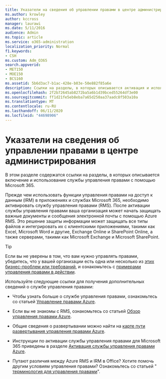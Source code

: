 ```yaml
---
title: Указатели на сведения об управлении правами в центре администрирования
ms.author: krowley
author: kccross
manager: laurawi
ms.date: 5/11/2016
audience: Admin
ms.topic: article
ms.service: o365-administration
localization_priority: Normal
f1.keywords:
- CSH
ms.custom: Adm_O365
search.appverid:
- MET150
- MOE150
- BCS160
ms.assetid: 5b6d3ac7-b1ac-428e-b03e-50e882f85a6e
description: Ссылки на разделы, в которых описывается активация и использование службы Rights Management с помощью Microsoft 365.
ms.openlocfilehash: 2f2b72645ab8272ba5a6b1d39bced55264df3e00
ms.sourcegitcommit: ff1d21fe5eb8eba7a65d250aa37aadc8f503a10a
ms.translationtype: MT
ms.contentlocale: ru-RU
ms.lasthandoff: 06/11/2020
ms.locfileid: "44698906"
---
```

# <a name="pointers-to-information-about-rights-management-in-the-admin-center"></a>Указатели на сведения об управлении правами в центре администрирования

В этом разделе содержатся ссылки на разделы, в которых описывается включение и использование службы управления правами с помощью Microsoft 365.
  
Прежде чем использовать функции управления правами на доступ к данным (IRM) в приложениях и службах Microsoft 365, необходимо активировать службу управления правами (RMS). После активации службы управления правами ваша организация может начать защищать важные документы и сообщения электронной почты с помощью Azure RMS. Это решение защиты информации может защищать все типы файлов и интегрировать их с клиентскими приложениями, такими как Excel, Microsoft Word и другие, Exchange Online и SharePoint Online, а также серверами, такими как Microsoft Exchange и Microsoft SharePoint.
  
> [!TIP]
> Если вы не уверены в том, что вам нужно управлять правами, убедитесь, что у вашей организации есть одна или несколько из [этих бизнес-проблем или требований](https://docs.microsoft.com/rights-management/understand-explore/azure-rms-problems-it-solves), и ознакомьтесь с [примерами управления правами в действии](https://docs.microsoft.com/rights-management/understand-explore/what-admins-users-see). 
  
Используйте следующие ссылки для получения дополнительных сведений о службе управления правами:
  
- Чтобы узнать больше о службе управления правами, ознакомьтесь со статьей [Управление правами Azure](https://docs.microsoft.com/rights-management/understand-explore/what-is-azure-rms).

- Если вы не знакомы с RMS, ознакомьтесь со статьей [Обзор управления правами Azure](https://docs.microsoft.com/rights-management/understand-explore/azure-rights-management).

- Общие сведения о развертывании можно найти на [карте пути развертывания управления правами Azure](https://docs.microsoft.com/rights-management/plan-design/deployment-roadmap).

- Инструкции по активации службы управления правами для Microsoft 365 приведены в разделе [Активация службы управления правами Azure](https://technet.microsoft.com/library/jj658941.aspx).

- Путают различия между Azure RMS и IRM в Office? Хотите помочь другим условиям управления правами? Ознакомьтесь со статьей " [терминология для управления правами](https://technet.microsoft.com/library/dn595132.aspx)".
